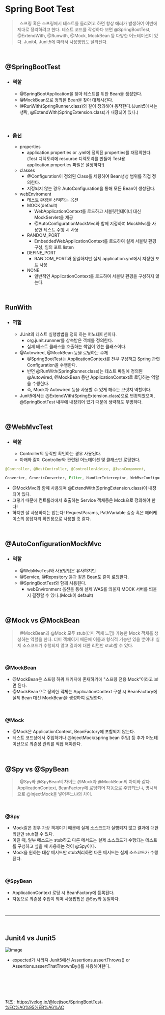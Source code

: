 # Spring Boot Test
> &nbsp; 스프링 혹은 스프링에서 테스트를 돌리려고 하면 항상 에러가 발생하여 이번에 제대로 정리하려고 한다. 테스트 코드를 작성하다 보면 @SpringBootTest, @ExtendWith, @Runwith, @Mock, MockBean 등 다양한 어노테이션이 있다. Junit4, Junit5에 따라서 사용방법도 달라진다.

<br>

## @SpringBootTest

- ### 역할
   - @SpringBootApplication을 찾아 테스트를 위한 Bean을 생성한다.
   - @MockBean으로 정의된 Bean을 찾아 대체시킨다.
   - @RunWith(SpringRunner.class)와 같이 정의해야 동작한다.(Junit5에서는 생략, @ExtendWith(SpringExtension.class)가 내장되어 있다.)

<br>

- ### 옵션
   - properties
     - application.properties or .yml에 정의된 properties를 재정의한다.(Test 디렉토리에 resource 디렉토리를 만들어 Test용 application.properties 파일은 설정하자!)
   - classes
     - @Configuration이 정의된 Class를 세팅하여 Bean생성 범위를 직접 정의한다.
     - 지정되지 않는 경우 AutoConfiguration을 통해 모든 Bean이 생성된다.
   - webEnviroment
     - 테스트 환경을 선택하는 옵션
     - MOCK(default)
       - WebApplicationContext를 로드하고 서블릿컨테이너 대신 MockServlet을 제공
       - @AutoConfigurationMockMvc와 함께 지정하여 MockMvc를 사용한 테스트 수행 시 사용
     - RANDOM_PORT
       - EmbeddedWebApplicationContext를 로드하여 실제 서블릿 환경 구성, 임의 포트 listen
     - DEFINE_PORT
       - RANDOM_PORT와 동일하지만 실제 application.yml에서 지정한 포트 사용
     - NONE
       - 일반적인 ApplicationContext를 로드하여 서블릿 환경을 구성하지 않는다.

<br>

## RunWith
- ### 역할
   - JUnit의 테스트 실행방법을 정의 하는 어노테이션이다.
     - org.junit.runnner를 상속받은 객체를 정의한다.
     - 실제 테스트 클래스를 호출하는 책임이 있는 클래스이다.
   - @Autowired, @MockBean 등을 로딩하는 주체
     - @SpringBootTest는 ApplicationContext를 전부 구성하고 Spring 관련 Configuration을 수행한다.
     - 반면 @RunWith(SpringRunner.class)는 테스트 파일에 정의된 @Autowired, @MockBean 등만 ApplicationContext로 로딩하는 역할을 수행한다.
     - 즉, Mock과 Autowired 등을 사용할 수 있게 해주는 브릿지 역할이다.
   - Junit5에서는 @ExtendWith(SpringExtension.class)으로 변경되었으며, @SpringBootTest 내부에 내장되어 있기 때문에 생략해도 무방하다.

<br>

## @WebMvcTest
- ### 역할
   - Controller의 동작만 확인하는 경우 사용된다.
   - 아래와 같이 Controller와 관련된 어노테이션 및 클래스만 로딩한다.
```java
@Controller, @RestController, @ControllerAdvice, @JsonComponent,

Converter, GenericConverter, Filter, HandlerInterceptor, WebMvcConfigurer,  HandlerMethodArgumentResolver
```
   - @MockMvc와 함께 사용되며 @ExtendWith(SpringExtension.class)이 내장되어 있다.
   - 그렇기 때문에 컨트롤러에서 호출하는 Service 객체등은 Mock으로 정의해야 한다!
   - 하지만 잘 사용하지는 않는다! RequestParams, PathVariable 검증 혹은 에러케이스의 응답처리 확인용으로 사용할 것 같다.

<br>

## @AutoConfigurationMockMvc
- ### 역할
   - @WebMvcTest와 사용방법은 유사하지만
   - @Service, @Repository 등과 같은 Bean도 같이 로딩한다.
   - @SpringBootTest와 함께 사용된다.
     - webEnvironment 옵션을 통해 실제 WAS를 띄울지 MOCK 서버를 띄울지 결정할 수 있다.(Mock이 default)

<br>

## @Mock vs @MockBean
> &nbsp; @MockBean과 @Mock 모두 stub(더미 객체 느낌) 가능한 Mock 객체를 생성하는 역할을 한다.
> 더미 객체이기 때문에 이름과 형식적 기능만 있을 뿐이다! 실제 소스코드가 수행되지 않고 결과에 대한 리턴만 stub할 수 있다.

<br>

### @MockBean
- @MockBean은 스프링 하위 패키지에 존재하기에 "스프링 전용 Mock"이라고 보면 된다.
- @MockBean으로 정의한 객체는 ApplicationContext 구성 시 BeanFactory에 실제 Bean 대신 MockBean을 생성하여 로딩한다.

<br>

### @Mock
- @Mock은 ApplicationContext, BeanFactory에 포함되지 않는다.
-  테스트 코드상에서 주입하거나 @InjectMock(spring bean 주입) 등 추가 어노테이션으로 의존성 관리를 직접 해야한다. 

<br>

## @Spy vs @SpyBean
> &nbsp; @Spy와 @SpyBean의 차이는 @Mock과 @MockBean의 차이와 같다. ApplicationContext, BeanFactory에 로딩되어 자동으로 주입되느냐, 명시적으로 @InjectMock을 넣어주느냐의 차이.

<br>

### @Spy
- Mock같은 경우 가상 객체이기 때문에 실제 소스코드가 실행되지 않고 결과에 대한 리턴만 stub할 수 있다.
- 이럴 때, 일부 메소드는 stub하고 다른 메서드는 실제 소스코드가 수행되는 테스트를 구성하고 싶을 때 사용하는 것이 @Spy이다.
- Mock을 원하는 대상 메서드만 stub처리하면 다른 메서드는 실제 소스코드가 수행된다.

<br>

### @SpyBean
- ApplicationContext 로딩 시 BeanFactory에 등록된다.
- 자동으로 의존성 주입이 되며 사용밥법은 @Spy와 동일하다.

<br>
<hr>
<br>

## Junit4 vs Junit5

![image](https://user-images.githubusercontent.com/74396651/201607837-b21c4136-1081-4a7e-9473-95d1e2499d03.png)

- expected가 사라져 Junit5에선 Assertions.assertThrows() or Assertions.assertThatThrownBy()를 사용해야한다.





<br>
<br>
<br>
<br>

참조 : https://velog.io/@leejisoo/SpringBootTest-%EC%A0%95%EB%A6%AC







